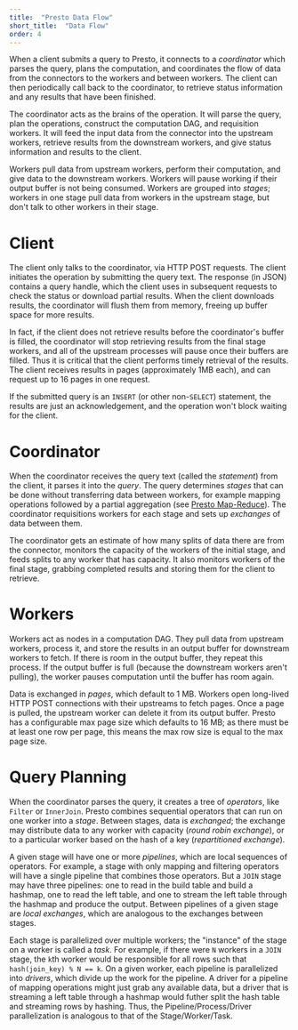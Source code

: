 ```yaml
---
title:  "Presto Data Flow"
short_title:  "Data Flow"
order: 4
---
```


When a client submits a query to Presto, it connects to a _coordinator_ which
parses the query, plans the computation, and coordinates the flow of data from
the connectors to the workers and between workers.  The client can then
periodically call back to the coordinator, to retrieve status information and
any results that have been finished.

The coordinator acts as the brains of the operation.  It will parse the query,
plan the operations, construct the computation DAG, and requisition workers. It
will feed the input data from the connector into the upstream workers, retrieve
results from the downstream workers, and give status information and results to
the client.

Workers pull data from upstream workers, perform their computation, and give
data to the downstream workers.  Workers will pause working if their output
buffer is not being consumed.  Workers are grouped into _stages_; workers in
one stage pull data from workers in the upstream stage, but don't talk to other
workers in their stage.

Client
======
The client only talks to the coordinator, via HTTP POST requests.  The client
initiates the operation by submitting the query text. The response (in JSON)
contains a query handle, which the client uses in subsequent requests to check
the status or download partial results. When the client downloads results, the
coordinator will flush them from memory, freeing up buffer space for more
results.

In fact, if the client does not retrieve results before the coordinator's buffer
is filled, the coordinator will stop retrieving results from the final stage
workers, and all of the upstream processes will pause once their buffers are
filled. Thus it is critical that the client performs timely retrieval of the
results. The client receives results in pages (approximately 1MB each), and can
request up to 16 pages in one request.

If the submitted query is an `INSERT` (or other non-`SELECT`) statement, the
results are just an acknowledgement, and the operation won't block waiting for
the client.

Coordinator
===========
When the coordinator receives the query text (called the _statement_) from the
client, it parses it into the _query_.  The query determines _stages_ that can
be done without transferring data between workers, for example mapping
operations followed by a partial aggregation (see [Presto Map-Reduce]). The
coordinator requisitions workers for each stage and sets up _exchanges_ of data
between them.

The coordinator gets an estimate of how many splits of data there are from the
connector, monitors the capacity of the workers of the initial stage, and feeds
splits to any worker that has capacity.  It also monitors workers of the final
stage, grabbing completed results and storing them for the client to retrieve.

Workers
=======
Workers act as nodes in a computation DAG.  They pull data from upstream
workers, process it, and store the results in an output buffer for downstream
workers to fetch.  If there is room in the output buffer, they repeat this
process.  If the output buffer is full (because the downstream workers aren't
pulling), the worker pauses computation until the buffer has room again.

Data is exchanged in _pages_, which default to 1 MB.  Workers open long-lived
HTTP POST connections with their upstreams to fetch pages.  Once a page is
pulled, the upstream worker can delete it from its output buffer.  Presto has a
configurable max page size which defaults to 16 MB; as there must be at least
one row per page, this means the max row size is equal to the max page size.

Query Planning
==============
When the coordinator parses the query, it creates a tree of _operators_, like
`Filter` or `InnerJoin`.  Presto combines sequential operators that can
run on one worker into a _stage_. Between stages, data is _exchanged_; the
exchange may distribute data to any worker with capacity
(_round robin exchange_), or to a particular worker based on the hash of a key
(_repartitioned exchange_).

A given stage will have one or more _pipelines_, which are local sequences of
operators.  For example, a stage with only mapping and filtering operators will
have a single pipeline that combines those operators.  But a `JOIN` stage may
have three pipelines: one to read in the build table and build a hashmap, one to
read the left table, and one to stream the left table through the hashmap and
produce the output.  Between pipelines of a given stage are _local exchanges_,
which are analogous to the exchanges between stages.

Each stage is parallelized over multiple workers; the "instance" of the stage on
a worker is called a _task_.  For example, if there were `N` workers in a `JOIN`
stage, the `k`th worker would be responsible for all rows such that
`hash(join_key) % N == k`. On a given worker, each pipeline is parallelized into
_drivers_, which divide up the work for the pipeline.  A driver for a pipeline
of mapping operations might just grab any available data, but a driver that is
streaming a left table through a hashmap would futher split the hash table and
streaming rows by hashing.  Thus, the Pipeline/Process/Driver parallelization is
analogous to that of the Stage/Worker/Task.

[Presto Map-Reduce]: presto-map-reduce "Presto Map-Reduce"
